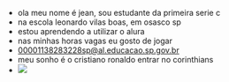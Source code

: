 - ola meu nome é jean, sou estudante da primeira serie c
- na escola leonardo vilas boas, em osasco sp
- estou aprendendo a utilizar o alura
- nas minhas horas vagas eu gosto de jogar
- 00001138283228sp@al.educacao.sp.gov.br
- meu sonho é o cristiano ronaldo entrar no corinthians
- ![](https://media1.tenor.com/m/4c6-vNszrIkAAAAd/obrigado-corinthians-f%C3%A3-do-corinthians.gif)
